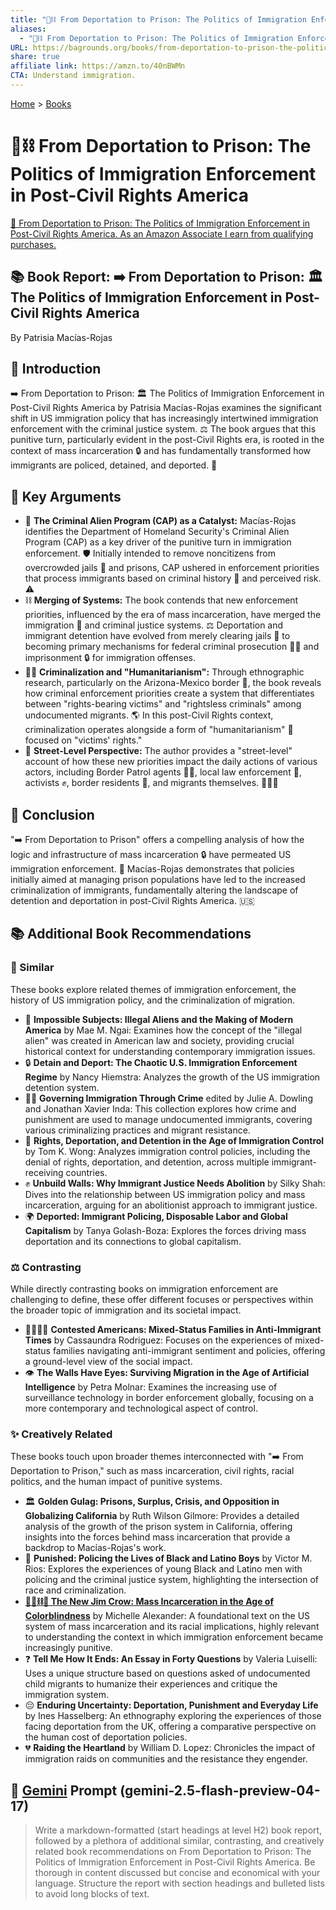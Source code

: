 ```yaml
---
title: "🛂⛓️ From Deportation to Prison: The Politics of Immigration Enforcement in Post-Civil Rights America"
aliases:
  - "🛂⛓️ From Deportation to Prison: The Politics of Immigration Enforcement in Post-Civil Rights America"
URL: https://bagrounds.org/books/from-deportation-to-prison-the-politics-of-immigration-enforcement-in-post-civil-rights-america
share: true
affiliate link: https://amzn.to/40nBWMn
CTA: Understand immigration.
---
```

[Home](../index.md) > [Books](./index.md)  
# 🛂⛓️ From Deportation to Prison: The Politics of Immigration Enforcement in Post-Civil Rights America  
[🛒 From Deportation to Prison: The Politics of Immigration Enforcement in Post-Civil Rights America. As an Amazon Associate I earn from qualifying purchases.](https://amzn.to/40nBWMn)  
  
## 📚 Book Report: ➡️ From Deportation to Prison: 🏛️ The Politics of Immigration Enforcement in Post-Civil Rights America  
  
By Patrisia Macías-Rojas  
  
## 📖 Introduction  
  
➡️ From Deportation to Prison: 🏛️ The Politics of Immigration Enforcement in Post-Civil Rights America by Patrisia Macías-Rojas examines the significant shift in US immigration policy that has increasingly intertwined immigration enforcement with the criminal justice system. ⚖️ The book argues that this punitive turn, particularly evident in the post-Civil Rights era, is rooted in the context of mass incarceration 🔒 and has fundamentally transformed how immigrants are policed, detained, and deported. 🫲  
  
## 🔑 Key Arguments  
  
* 📌 **The Criminal Alien Program (CAP) as a Catalyst:** Macías-Rojas identifies the Department of Homeland Security's Criminal Alien Program (CAP) as a key driver of the punitive turn in immigration enforcement. 🛡️ Initially intended to remove noncitizens from overcrowded jails 🏢 and prisons, CAP ushered in enforcement priorities that process immigrants based on criminal history 📜 and perceived risk. ⚠️  
* ⛓️ **Merging of Systems:** The book contends that new enforcement priorities, influenced by the era of mass incarceration, have merged the immigration 🛂 and criminal justice systems. ⚖️ Deportation and immigrant detention have evolved from merely clearing jails 🏢 to becoming primary mechanisms for federal criminal prosecution 👨‍⚖️ and imprisonment 🔒 for immigration offenses.  
* 🧑‍⚖️ **Criminalization and "Humanitarianism":** Through ethnographic research, particularly on the Arizona-Mexico border 🌵, the book reveals how criminal enforcement priorities create a system that differentiates between "rights-bearing victims" and "rightsless criminals" among undocumented migrants. 🌎 In this post-Civil Rights context, criminalization operates alongside a form of "humanitarianism" 🤝 focused on "victims' rights."  
* 📍 **Street-Level Perspective:** The author provides a "street-level" account of how these new priorities impact the daily actions of various actors, including Border Patrol agents 👮‍♂️, local law enforcement 🚓, activists ✊, border residents 🏡, and migrants themselves. 🚶‍♀️🚶  
  
## 📝 Conclusion  
  
"➡️ From Deportation to Prison" offers a compelling analysis of how the logic and infrastructure of mass incarceration 🔒 have permeated US immigration enforcement. 🛂 Macías-Rojas demonstrates that policies initially aimed at managing prison populations have led to the increased criminalization of immigrants, fundamentally altering the landscape of detention and deportation in post-Civil Rights America. 🇺🇸  
  
## 📚 Additional Book Recommendations  
  
### 🤝 Similar  
  
These books explore related themes of immigration enforcement, the history of US immigration policy, and the criminalization of migration.  
  
* 📜 **Impossible Subjects: Illegal Aliens and the Making of Modern America** by Mae M. Ngai: Examines how the concept of the "illegal alien" was created in American law and society, providing crucial historical context for understanding contemporary immigration issues.  
* 🔒 **Detain and Deport: The Chaotic U.S. Immigration Enforcement Regime** by Nancy Hiemstra: Analyzes the growth of the US immigration detention system.  
* 👨‍⚖️ **Governing Immigration Through Crime** edited by Julie A. Dowling and Jonathan Xavier Inda: This collection explores how crime and punishment are used to manage undocumented immigrants, covering various criminalizing practices and migrant resistance.  
* 🚫 **Rights, Deportation, and Detention in the Age of Immigration Control** by Tom K. Wong: Analyzes immigration control policies, including the denial of rights, deportation, and detention, across multiple immigrant-receiving countries.  
* ✊ **Unbuild Walls: Why Immigrant Justice Needs Abolition** by Silky Shah: Dives into the relationship between US immigration policy and mass incarceration, arguing for an abolitionist approach to immigrant justice.  
* 🌍 **Deported: Immigrant Policing, Disposable Labor and Global Capitalism** by Tanya Golash-Boza: Explores the forces driving mass deportation and its connections to global capitalism.  
  
### ⚖️ Contrasting  
  
While directly contrasting books on immigration enforcement are challenging to define, these offer different focuses or perspectives within the broader topic of immigration and its societal impact.  
  
* 👨‍👩‍👧‍👦 **Contested Americans: Mixed-Status Families in Anti-Immigrant Times** by Cassaundra Rodriguez: Focuses on the experiences of mixed-status families navigating anti-immigrant sentiment and policies, offering a ground-level view of the social impact.  
* 👁️ **The Walls Have Eyes: Surviving Migration in the Age of Artificial Intelligence** by Petra Molnar: Examines the increasing use of surveillance technology in border enforcement globally, focusing on a more contemporary and technological aspect of control.  
  
### ✨ Creatively Related  
  
These books touch upon broader themes interconnected with "➡️ From Deportation to Prison," such as mass incarceration, civil rights, racial politics, and the human impact of punitive systems.  
  
* 🏛️ **Golden Gulag: Prisons, Surplus, Crisis, and Opposition in Globalizing California** by Ruth Wilson Gilmore: Provides a detailed analysis of the growth of the prison system in California, offering insights into the forces behind mass incarceration that provide a backdrop to Macías-Rojas's work.  
* 👦 **Punished: Policing the Lives of Black and Latino Boys** by Victor M. Rios: Explores the experiences of young Black and Latino men with policing and the criminal justice system, highlighting the intersection of race and criminalization.  
* **[🧑🏿⛓️🙈 The New Jim Crow: Mass Incarceration in the Age of Colorblindness](./the-new-jim-crow-mass-incarceration-in-the-age-of-colorblindness.md)** by Michelle Alexander: A foundational text on the US system of mass incarceration and its racial implications, highly relevant to understanding the context in which immigration enforcement became increasingly punitive.  
* ❓ **Tell Me How It Ends: An Essay in Forty Questions** by Valeria Luiselli: Uses a unique structure based on questions asked of undocumented child migrants to humanize their experiences and critique the immigration system.  
* 😔 **Enduring Uncertainty: Deportation, Punishment and Everyday Life** by Ines Hasselberg: An ethnography exploring the experiences of those facing deportation from the UK, offering a comparative perspective on the human cost of deportation policies.  
* 💔 **Raiding the Heartland** by William D. Lopez: Chronicles the impact of immigration raids on communities and the resistance they engender.  
  
## 💬 [Gemini](../software/gemini.md) Prompt (gemini-2.5-flash-preview-04-17)  
> Write a markdown-formatted (start headings at level H2) book report, followed by a plethora of additional similar, contrasting, and creatively related book recommendations on From Deportation to Prison: The Politics of Immigration Enforcement in Post-Civil Rights America. Be thorough in content discussed but concise and economical with your language. Structure the report with section headings and bulleted lists to avoid long blocks of text.